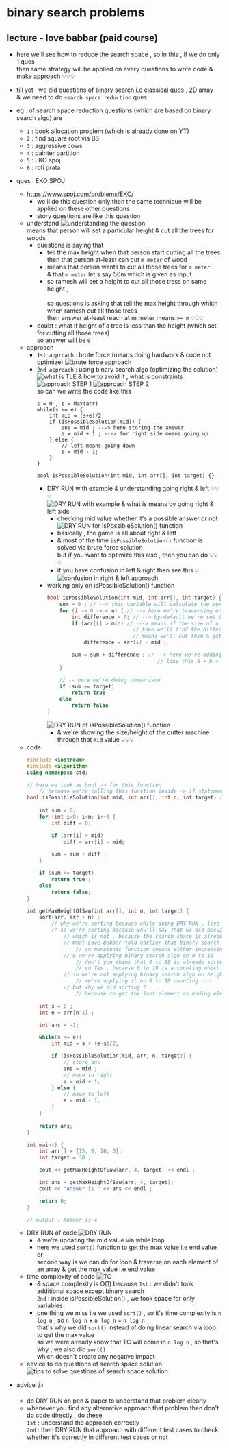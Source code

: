# binary search problems 

## lecture - love babbar (paid course)

- here we'll see how to reduce the search space , so in this , if we do only 1 ques <br>
    then same strategy will be applied on every questions to write code & make approach 💡💡💡

- till yet , we did questions of binary search i.e classical ques , 2D array <br>
    & we need to do `search space reduction` ques

- eg : of search space reduction questions (which are based on binary search algo) are 
    - `1` : book allocation problem (which is already done on YT)
    - `2` : find square root via BS
    - `3` : aggressive cows
    - `4` : painter partition
    - `5` : EKO spoj
    - `6` : roti prata

- ques : EKO SPOJ
    - https://www.spoj.com/problems/EKO/
        - we'll do this question only then the same technique will be applied on these other questions
        - story questions are like this question  
    - understand 
        ![understanding the question](../../notes-pics/16-3-lecture/love-babbar/lecture-16-3-0.png) <br>
            means that person will set a particular height & cut all the trees for woods
        - questions is saying that 
            - tell the max height when that person start cutting all the trees <br>
                then that person at-least can cut `m meter` of wood 
            - means that person wants to cut all those trees for `m meter` <br>
                & that `m meter` let's say 50m which is given as input <br> 
            - so ramesh will set a height to cut all those tress on same height ,<br>  
                so questions is asking that tell the max height through which when ramesh cut all those trees <br>
                then answer at-least reach at m meter means `>= m` 💡💡💡
        - doubt : what if height of a tree is less than the height (which set for cutting all those trees) <br> 
            so answer will be `0` 
    - approach
        - `1st approach` : brute force (means doing hardwork & code not optimize)
            ![brute force approach](../../notes-pics/16-3-lecture/love-babbar/lecture-16-3-1.png) <br>
        - `2nd approach` : using binary search algo (optimizing the solution)
            ![what is TLE & how to avoid it , what is constraints](../../notes-pics/16-3-lecture/love-babbar/lecture-16-3-2.png) 
            ![approach STEP 1](../../notes-pics/16-3-lecture/love-babbar/lecture-16-3-3.png) 
            ![approach STEP 2](../../notes-pics/16-3-lecture/love-babbar/lecture-16-3-4.png) <br>
            so can we write the code like this 
            ```
            s = 0 , e = Max(arr)
            while(s <= e) {
                int mid = (s+e)/2;
                if (isPossibleSolution(mid)) {
                    ans = mid ; ---> here storing the answer
                    s = mid + 1 ; ---> for right side means going up
                } else {
                    // left means going down
                    e = mid - 1;
                }
            }

            bool isPossibleSolution(int mid, int arr[], int target) {}
            ```
            - DRY RUN with example & understanding going right & left 💡💡💡
                ![DRY RUN with example & what is means by going right & left side](../../notes-pics/16-3-lecture/love-babbar/lecture-16-3-5.png) 
                - checking mid value whether it's a possible answer or not
                    ![DRY RUN for isPossibleSolution() function](../../notes-pics/16-3-lecture/love-babbar/lecture-16-3-6.png) 
                - basically , the game is all about right & left 
                - & most of the time `isPossibleSolution()` function is solved via brute force solution <br>
                    but if you want to optimize this also , then you can do 💡💡💡
                - if you have confusion in left & right then see this 💡
                    ![confusion in right & left approach](../../notes-pics/16-3-lecture/love-babbar/lecture-16-3-7.png) 
            - working only on isPossibleSolution() function
                ```cpp
                bool isPossibleSolution(int mid, int arr[], int target) {
                    sum = 0 ; // --> this variable will calculate the sum
                    for (i -> 0 -> < n) { // --> here we're traversing on each tree
                        int difference = 0; // --> by-default we're set the difference as 0
                        if (arr[i] > mid) // ---> means if the size of a tree is bigger than the size of our cutter machine
                                            // then we'll find the difference means do subtraction 💡💡💡 
                                            // means we'll cut them & get the difference like 6 , 0 , 9 & then 0 getting in the example
                            difference = arr[i] - mid ;

                        sum = sum + difference ; // --> here we're adding all those differences which we're getting 
                                                    // like this 6 + 0 + 9 + 0 = 15
                    }

                    // -- here we're doing comparison
                    if (sum >= target)
                        return true
                    else 
                        return false
                }
                ```
                ![DRY RUN of isPossibleSolution() function](../../notes-pics/16-3-lecture/love-babbar/lecture-16-3-8.png) 
                - & we're showing the size/height of the cutter machine through that `mid` value 💡💡💡 
    - code
        ```cpp
        #include <iostream>
        #include <algorithm>
        using namespace std;

        // here we took as bool -> for this function
            // because we're calling this function inside -> if statement
        bool isPossibleSolution(int mid, int arr[], int n, int target) {
            
            int sum = 0;
            for (int i=0; i<n; i++) {
                int diff = 0;

                if (arr[i] > mid) 
                    diff = arr[i] - mid;

                sum = sum + diff ;
            }

            if (sum >= target) 
                return true ;
            else 
                return false;
        }

        int getMaxHeightOfSaw(int arr[], int n, int target) {
            sort(arr, arr + n) ;
                // why we're sorting because while doing DRY RUN , love babbar didn't told about this ✅
                // so we're sorting because you'll say that we did becuz we're using binary search
                    // which is not , because the search space is already sorted
                    // What Love Babbar told earlier that binary search algo will be applied 
                        // on monotonic function (means either increasing or decreasing)
                    // & we're applying binary search algo on 0 to 18
                        // don't you think that 0 to 18 is already sorted or not ?
                        // so Yes , because 0 to 18 is a counting which is already sorted
                    // so we're not applying binary search algo on height of all the trees 
                        // we're applying it on 0 to 18 counting 💡💡💡
                    // but why we did sorting ? 
                        // because to get the last element as ending element that's it 

            int s = 0 ;
            int e = arr[n-1] ;

            int ans = -1;

            while(s <= e){
                int mid = s + (e-s)/2;

                if (isPossibleSolution(mid, arr, n, target)) {
                    // store ans
                    ans = mid ;
                    // move to right
                    s = mid + 1;
                } else {
                    // move to left
                    e = mid - 1;
                }
            }
            
            return ans;
        }

        int main() {
            int arr[] = {15, 8, 18, 6};
            int target = 30 ;

            cout << getMaxHeightOfSaw(arr, 4, target) << endl ;

            int ans = getMaxHeightOfSaw(arr, 4, target);
            cout << "Answer is " << ans << endl ;

            return 0;
        }

        // output : Answer is 4
        ```
    - DRY RUN of code
        ![DRY RUN](../../notes-pics/16-3-lecture/love-babbar/lecture-16-3-9.png) 
        - & we're updating the mid value via while loop
        - here we used `sort()` function to get the max value i.e end value or <br>
            second way is we can do for loop & traverse on each element of an array & get the max value i.e end value 
    - time complexity of code
        ![TC](../../notes-pics/16-3-lecture/love-babbar/lecture-16-3-10.png) 
        - & space complexity is O(1) because `1st` : we didn't took additional space except binary search <br>
            `2nd` : inside isPossibleSolution() , we took space for only variables 
        - one thing we miss i.e we used `sort()` , so it's time complexity is `n log n` , so `n log n` + `n log n` = `n log n` <br> 
            that's why we did `sort()` instead of doing linear search via loop to get the max value <br>
            so we were already know that TC will come in `n log n` , so that's why , we also did `sort()` <br>
            which doesn't create any negative impact
    - advice to do questions of search space solution
        ![tips to solve questions of search space solution](../../notes-pics/16-3-lecture/love-babbar/lecture-16-3-11.png) 

- advice 👍
    - do DRY RUN on pen & paper to understand that problem clearly 
    - whenever you find any alternative approach that problem then don't do code directly , do these  <br>
        `1st` : understand the approach correctly <br>
        `2nd` : then DRY RUN that approach with different test cases to check whether it's correctly in different test cases or not
            

